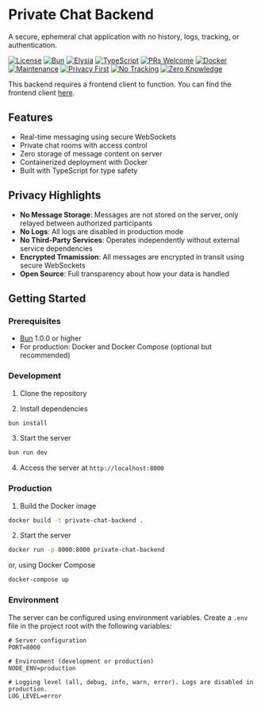 # Private Chat Backend

A secure, ephemeral chat application with no history, logs, tracking, or authentication.

[![License](https://img.shields.io/badge/license-MIT-blue.svg)](https://opensource.org/licenses/MIT)
[![Bun](https://img.shields.io/badge/Bun-1.0%2B-black)](https://bun.sh)
[![Elysia](https://img.shields.io/badge/Elysia-latest-purple)](https://elysiajs.com/)
[![TypeScript](https://img.shields.io/badge/TypeScript-5.0%2B-blue)](https://www.typescriptlang.org/)
[![PRs Welcome](https://img.shields.io/badge/PRs-welcome-brightgreen.svg)](http://makeapullrequest.com)
[![Docker](https://img.shields.io/badge/Docker-ready-blue)](https://www.docker.com/)
[![Maintenance](https://img.shields.io/badge/Maintained-yes-green.svg)](https://github.com/username/private-chat-backend/graphs/commit-activity)
[![Privacy First](https://img.shields.io/badge/Privacy-First-darkgreen)](https://en.wikipedia.org/wiki/Privacy_by_design)
[![No Tracking](https://img.shields.io/badge/No-Tracking-red)](https://en.wikipedia.org/wiki/Internet_privacy)
[![Zero Knowledge](https://img.shields.io/badge/Zero-Knowledge-purple)](https://en.wikipedia.org/wiki/Zero-knowledge_proof)

This backend requires a frontend client to function. You can find the frontend client [here](https://github.com/CarlosLugones/private-chat-frontend).

## Features

- Real-time messaging using secure WebSockets
- Private chat rooms with access control
- Zero storage of message content on server
- Containerized deployment with Docker
- Built with TypeScript for type safety

## Privacy Highlights

- **No Message Storage**: Messages are not stored on the server, only relayed between authorized participants
- **No Logs**: All logs are disabled in production mode
- **No Third-Party Services**: Operates independently without external service dependencies
- **Encrypted Trnamission**: All messages are encrypted in transit using secure WebSockets
- **Open Source**: Full transparency about how your data is handled

## Getting Started

### Prerequisites

- [Bun](https://bun.sh/) 1.0.0 or higher
- For production: Docker and Docker Compose (optional but recommended)

### Development

1. Clone the repository

2. Install dependencies

```bash
bun install
```

3. Start the server

```bash
bun run dev
```

4. Access the server at `http://localhost:8000`

### Production

1. Build the Docker image

```bash
docker build -t private-chat-backend .
```

2. Start the server

```bash
docker run -p 8000:8000 private-chat-backend
```

or, using Docker Compose

```bash
docker-compose up
```

### Environment

The server can be configured using environment variables. Create a `.env` file in the project root with the following variables:

```env
# Server configuration
PORT=8000

# Environment (development or production)
NODE_ENV=production

# Logging level (all, debug, info, warn, error). Logs are disabled in production.
LOG_LEVEL=error
```
